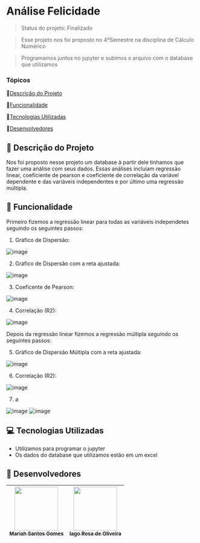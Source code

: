 # Análise Felicidade

> Status do projeto: Finalizado

> Esse projeto nos foi proposto no 4ºSemestre na disciplina de Cálculo Numérico

> Programamos juntos no jupyter e subimos o arquivo com o database que utilizamos

### Tópicos

🔹[Descrição do Projeto](#pencil-descrição-do-projeto)

🔹[Funcionalidade](#mag_right-funcionalidade)

🔹[Tecnologias Utilizadas](#computer-tecnologias-utilizadas)

🔹[Desenvolvedores](#busts_in_silhouette-desenvolvedores)

## :pencil: Descrição do Projeto
Nos foi proposto nesse projeto um database à partir dele tinhamos que fazer uma análise com seus dados. Essas análises incluíam regressão linear, coeficiente de pearson e coeficiente de correlação da variável dependente e das variáveis independentes e por último uma regressão múltipla.  

## :mag_right: Funcionalidade
Primeiro fizemos a regressão linear para todas as variáveis independetes seguindo os seguintes passos:

1. Gráfico de Dispersão:

![image](https://github.com/Mariah-Gomes/analise_felicidade/assets/141663285/932fd2e3-af85-4016-bea2-bbded07ad31e)
   
2. Gráfico de Dispersão com a reta ajustada:

![image](https://github.com/Mariah-Gomes/analise_felicidade/assets/141663285/d36c56cd-6ff0-4a77-bf69-8cdc8496ec60)

3. Coeficente de Pearson:

  ![image](https://github.com/Mariah-Gomes/analise_felicidade/assets/141663285/575d7909-0fa8-47ee-9005-a98d3735c105)

4. Correlação (R2):
   
![image](https://github.com/Mariah-Gomes/analise_felicidade/assets/141663285/4740b85c-3f9c-4cac-9c03-d91121c54602)

Depois da regressão linear fizemos a regressão múltipla seguindo os seguintes passos:

5. Gráfico de Dispersão Múltipla com a reta ajustada:

![image](https://github.com/Mariah-Gomes/analise_felicidade/assets/141663285/1a224462-7aa5-442f-9754-23047cc0addf)

6. Correlação (R2):

![image](https://github.com/Mariah-Gomes/analise_felicidade/assets/141663285/ceb06f0d-1907-4f69-8993-4da404beb702)

7. a
   
![image](https://github.com/Mariah-Gomes/analise_felicidade/assets/141663285/69419f0e-a97a-4c39-80dc-451c36094a89)
![image](https://github.com/Mariah-Gomes/analise_felicidade/assets/141663285/4ae149c5-398b-4b71-9aea-005cf3558283)

## :computer: Tecnologias Utilizadas
- Utilizamos para programar o jupyter
- Os dados do database que utilizamos estão em um excel

## :busts_in_silhouette: Desenvolvedores
| [<img loading="lazy" src="https://github.com/Mariah-Gomes/ProjetoCompMovel1/assets/141663285/e6827fd1-d8fe-4740-b6fc-fbbfccd05752" width=115><br><sub>Mariah Santos Gomes</sub>](https://github.com/Mariah-Gomes) | [<img loading="lazy" src="https://github.com/Mariah-Gomes/ProjetoCompMovel1/assets/141663285/66d7e656-b9e4-43b7-94fa-931b736df881" width=115><br><sub>Iago Rosa de Oliveira</sub>](https://github.com/iagorosa28) |
| :---: | :---: |
